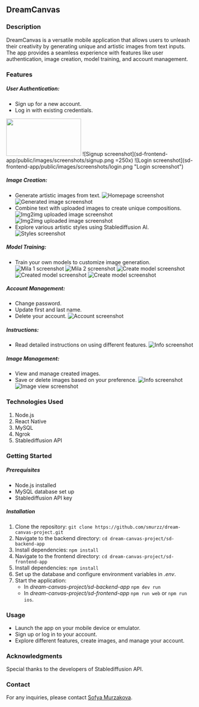 ## DreamCanvas
### Description
DreamCanvas is a versatile mobile application that allows users to unleash their creativity by generating unique and artistic images from text inputs. The app provides a seamless experience with features like user authentication, image creation, model training, and account management.

### Features
##### User Authentication:

- Sign up for a new account.
- Log in with existing credentials.
<img src="sd-frontend-app/public/images/screenshots/signup.png" width="200" height="100">
![Signup screenshot](sd-frontend-app/public/images/screenshots/signup.png =250x)
![Login screenshot](sd-frontend-app/public/images/screenshots/login.png "Login screenshot")

##### Image Creation:
- Generate artistic images from text.
    ![Homepage screenshot](sd-frontend-app/public/images/screenshots/generate.png "Homepage screenshot")
    ![Generated image screenshot](sd-frontend-app/public/images/screenshots/generated_image.png "Generated image screenshot")
- Combine text with uploaded images to create unique compositions.
    ![Img2img uploaded image screenshot](sd-frontend-app/public/images/screenshots/uploaded_image.png "Img2img uploaded image screenshot")
    ![Img2img uploaded image screenshot](sd-frontend-app/public/images/screenshots/uploaded_image.png "Img2img result screenshot")
- Explore various artistic styles using Stablediffusion AI.
    ![Styles screenshot](sd-frontend-app/public/images/screenshots/artistic_styles.png "Styles screenshot")


##### Model Training:
- Train your own models to customize image generation.
    ![Mila 1 screenshot](sd-frontend-app/public/images/screenshots/mila_1.jpg "Mila 1 screenshot")
    ![Mila 2 screenshot](sd-frontend-app/public/images/screenshots/mila_2.JPG "Mila 2 screenshot")
    ![Create model screenshot](sd-frontend-app/public/images/screenshots/create_model.png "Create model screenshot")
    ![Created model screenshot](sd-frontend-app/public/images/screenshots/created_model.png "Created model screenshot")
    ![Create model screenshot](sd-frontend-app/public/images/screenshots/model_image.png "Create model screenshot")

##### Account Management:
- Change password.
- Update first and last name.
- Delete your account.
    ![Account screenshot](sd-frontend-app/public/images/screenshots/account.png "Account screenshot")

##### Instructions:
- Read detailed instructions on using different features.
    ![Info screenshot](sd-frontend-app/public/images/screenshots/info.png "Info screenshot")

##### Image Management:
- View and manage created images.
- Save or delete images based on your preference.
    ![Info screenshot](sd-frontend-app/public/images/screenshots/album.png "Info screenshot")
    ![Image view screenshot](sd-frontend-app/public/images/screenshots/image_view.png "Image view screenshot")

### Technologies Used
1) Node.js
2) React Native
3) MySQL
5) Ngrok
6) Stablediffusion API

### Getting Started
##### Prerequisites
- Node.js installed
- MySQL database set up
- Stablediffusion API key

##### Installation
1) Clone the repository:
`git clone https://github.com/smurzz/dream-canvas-project.git`
2) Navigate to the backend directory:
`cd dream-canvas-project/sd-backend-app`
3) Install dependencies:
`npm install`
2) Navigate to the frontend directory:
`cd dream-canvas-project/sd-frontend-app`
3) Install dependencies:
`npm install`
4) Set up the database and configure environment variables in *_.env_*.
5) Start the application:
    * In _dream-canvas-project/sd-backend-app_ `npm dev run`
    * In _dream-canvas-project/sd-frontend-app_ `npm run web` or `npm run ios`.

### Usage
- Launch the app on your mobile device or emulator.
- Sign up or log in to your account.
- Explore different features, create images, and manage your account.

### Acknowledgments
Special thanks to the developers of Stablediffusion API.

### Contact
For any inquiries, please contact [Sofya Murzakova](murz.sophie@gmail.com).